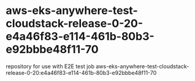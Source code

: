 # aws-eks-anywhere-test-cloudstack-release-0-20-e4a46f83-e114-461b-80b3-e92bbbe48f11-70
repository for use with E2E test job aws-eks-anywhere-test-cloudstack-release-0-20:e4a46f83-e114-461b-80b3-e92bbbe48f11-70
